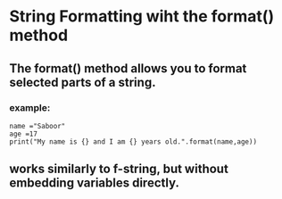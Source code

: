 # String Formatting wiht the format() method
## The format() method allows you to format selected parts of a string.
### example:
```
name ="Saboor"
age =17
print("My name is {} and I am {} years old.".format(name,age))
```
## works similarly to f-string, but without embedding variables directly.
  
